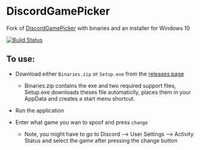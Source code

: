 # DiscordGamePicker
Fork of [DiscordGamePicker](https://github.com/TichShowers/DiscordGamePicker) with binaries and an installer for Windows 10 

[![Build Status](https://www.travis-ci.com/TheBozzz34/DiscordGamePicker.svg?branch=master)](https://www.travis-ci.com/TheBozzz34/DiscordGamePicker)

## To use:

- Download either `Binaries.zip` or `Setup.exe` from the [releases page](https://github.com/TheBozzz34/DiscordGamePicker/releases/latest)
  - Binaries.zip contains the exe and two required support files, Setup.exe downloads theses file automaticlly, places them in your AppData and creates a start menu shortcut.
  
- Run the application

- Enter what game you wan to spoof and press `change`
  - Note, you might have to go to Discord --> User Settings --> Activity Status and select the game after pressing the change button
